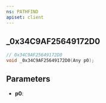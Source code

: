 ```yaml
---
ns: PATHFIND
apiset: client
---
```

## _0x34C9AF25649172D0

```c
// 0x34C9AF25649172D0
void _0x34C9AF25649172D0(Any p0);
```


## Parameters
* **p0**:



